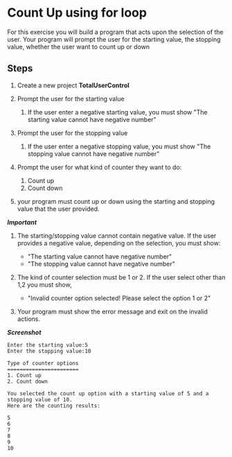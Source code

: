 # Count Up using for loop

For this exercise you will build a program that acts upon the selection of the user. Your 
program will prompt the user for the starting value, the stopping value, whether the user want to count up
or down


## Steps
1. Create a new project **TotalUserControl**
2. Prompt the user for the starting value
   1. If the user enter a negative starting value, you must show "The starting value cannot have negative number"
3. Prompt the user for the stopping value
   1. If the user enter a negative stopping value, you must show "The stopping value cannot have negative number"
4. Prompt the user for what kind of counter they want to do:
   1. Count up
   2. Count down

5. your program must count up or down using the starting and stopping value that the user provided.

***Important*** 

1. The starting/stopping value cannot contain negative value. If the user provides a negative value, depending on the selection,
you must show:
   - "The starting value cannot have negative number"
   - "The stopping value cannot have negative number"

2. The kind of counter selection must be 1 or 2. If the user select other than 1,2 you must show,
   - "Invalid counter option selected! Please select the option 1 or 2"

3. Your program must show the error message and exit on the invalid actions.


***Screenshot***
```
Enter the starting value:5
Enter the stopping value:10

Type of counter options
=======================
1. Count up
2. Count down

You selected the count up option with a starting value of 5 and a stopping value of 10.
Here are the counting results:

5
6
7
8
9
10

```